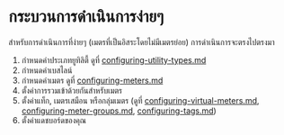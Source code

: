 # กระบวนการดำเนินการง่ายๆ

สำหรับการดำเนินการที่ง่ายๆ (เมตรที่เป็นอิสระโดยไม่มีเมตรย่อย) การดำเนินการจะตรงไปตรงมา



1. กำหนดค่าประเภทยูทิลิตี้ ดูที่ [configuring-utility-types.md](../getting-started/configuring-the-application/configuring-utility-types.md "mention")
2. กำหนดค่าเบสไลน์
3. กำหนดค่าเมตร ดูที่ [configuring-meters.md](../getting-started/configuring-the-application/configuring-meters.md "mention")
4. ตั้งค่าการรวมเข้าด้วยกันสำหรับเมตร
5. ตั้งค่าแท็ก, เมตรเสมือน หรือกลุ่มเมตร (ดูที่ [configuring-virtual-meters.md](../getting-started/configuring-the-application/configuring-virtual-meters.md "mention"), [configuring-meter-groups.md](../getting-started/configuring-the-application/configuring-meter-groups.md "mention"), [configuring-tags.md](../getting-started/configuring-the-application/configuring-tags.md "mention"))
6. ตั้งค่าแดชบอร์ดของคุณ